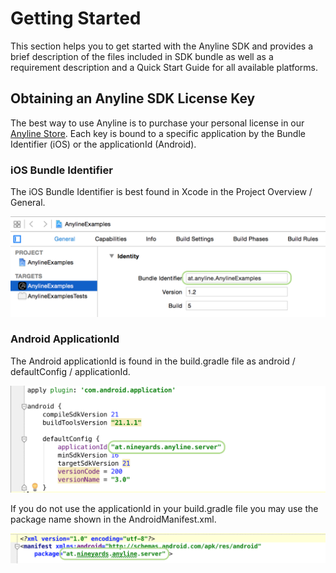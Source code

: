 # Getting Started

This section helps you to get started with the Anyline SDK and provides a brief description of the files included in SDK bundle as well as a requirement description and a Quick Start Guide for all available platforms.

## Obtaining an Anyline SDK License Key

The best way to use Anyline is to purchase your personal license in our [Anyline Store](https://www.anyline.io/store/). Each key is bound to a specific application by the Bundle Identifier (iOS) or the applicationId (Android).

### iOS Bundle Identifier
The iOS Bundle Identifier is best found in Xcode in the Project Overview / General.

![BundleIDiOS](images/bundleIDiOS.png)

### Android ApplicationId
The Android applicationId is found in the build.gradle file as android / defaultConfig / applicationId.

![BundleIDAndroid](images/bundleIDAndroid.png)

If you do not use the applicationId in your build.gradle file you may use the package name shown in the AndroidManifest.xml.

![BundleIdAndroid2](images/bundleIDAndroid2.png)
